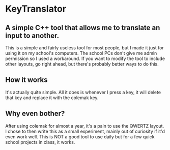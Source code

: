 # KeyTranslator
## A simple C++ tool that allows me to translate an input to another.

This is a simple and fairly useless tool for most people, but I made it just for using it on my school's computers.
The school PCs don't give me admin permission so I used a workaround.
If you want to modify the tool to include other layouts, go right ahead, but there's probably better ways to do this.

## How it works
It's actually quite simple. All it does is whenever I press a key, it will delete that key and replace it with the colemak key.

## Why even bother?
After using colemak for almost a year, it's a pain to use the QWERTZ layout.
I chose to then write this as a small experiment, mainly out of curiosity if it'd even work well.
This is NOT a good tool to use daily but for a few quick school projects in class, it works.
